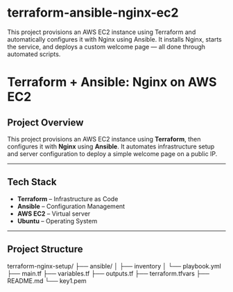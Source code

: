 # terraform-ansible-nginx-ec2
This project provisions an AWS EC2 instance using Terraform and automatically configures it with Nginx using Ansible. It installs Nginx, starts the service, and deploys a custom welcome page — all done through automated scripts.
# Terraform + Ansible: Nginx on AWS EC2

##  Project Overview

This project provisions an AWS EC2 instance using **Terraform**, then configures it with **Nginx** using **Ansible**. It automates infrastructure setup and server configuration to deploy a simple welcome page on a public IP.

---

## Tech Stack

- **Terraform** – Infrastructure as Code
- **Ansible** – Configuration Management
- **AWS EC2** – Virtual server
- **Ubuntu** – Operating System

---

## Project Structure

terraform-nginx-setup/
├── ansible/
│   ├── inventory
│   └── playbook.yml
├── main.tf
├── variables.tf
├── outputs.tf
├── terraform.tfvars
├── README.md
└── key1.pem


